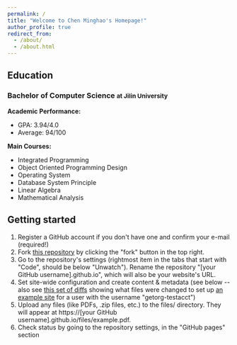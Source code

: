 ```yaml
---
permalink: /
title: "Welcome to Chen Minghao's Homepage!"
author_profile: true
redirect_from: 
  - /about/
  - /about.html
---
```


## Education 

### Bachelor of Computer Science <small>at Jilin University</small> 

**Academic Performance:**
- GPA: 3.94/4.0
- Average: 94/100

**Main Courses:**
- Integrated Programming
- Object Oriented Programming Design
- Operating System
- Database System Principle
- Linear Algebra
- Mathematical Analysis

## Getting started

1. Register a GitHub account if you don't have one and confirm your e-mail (required!)
2. Fork [this repository](https://github.com/academicpages/academicpages.github.io) by clicking the "fork" button in the top right. 
3. Go to the repository's settings (rightmost item in the tabs that start with "Code", should be below "Unwatch"). Rename the repository "[your GitHub username].github.io", which will also be your website's URL.
4. Set site-wide configuration and create content & metadata (see below -- also see [this set of diffs](http://archive.is/3TPas) showing what files were changed to set up [an example site](https://getorg-testacct.github.io) for a user with the username "getorg-testacct")
5. Upload any files (like PDFs, .zip files, etc.) to the files/ directory. They will appear at https://[your GitHub username].github.io/files/example.pdf.  
6. Check status by going to the repository settings, in the "GitHub pages" section

